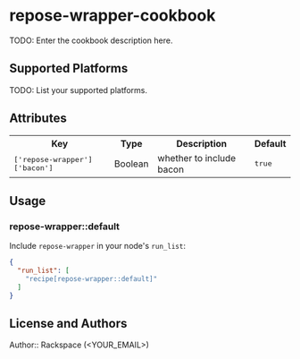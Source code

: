 # repose-wrapper-cookbook

TODO: Enter the cookbook description here.

## Supported Platforms

TODO: List your supported platforms.

## Attributes

<table>
  <tr>
    <th>Key</th>
    <th>Type</th>
    <th>Description</th>
    <th>Default</th>
  </tr>
  <tr>
    <td><tt>['repose-wrapper']['bacon']</tt></td>
    <td>Boolean</td>
    <td>whether to include bacon</td>
    <td><tt>true</tt></td>
  </tr>
</table>

## Usage

### repose-wrapper::default

Include `repose-wrapper` in your node's `run_list`:

```json
{
  "run_list": [
    "recipe[repose-wrapper::default]"
  ]
}
```

## License and Authors

Author:: Rackspace (<YOUR_EMAIL>)
